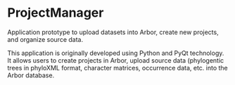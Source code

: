 ProjectManager
==============

Application prototype to upload datasets into Arbor, create new projects, and organize source data.

This application is originally developed using Python and PyQt technology. It allows users to create 
projects in Arbor, upload source data (phylogentic trees in phyloXML format, character matrices, occurrence 
data, etc. into the Arbor database.   

